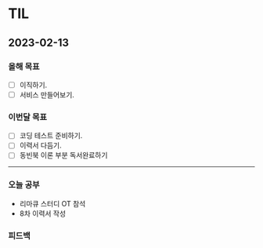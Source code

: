 # TIL

## 2023-02-13

### 올해 목표

- [ ] 이직하기.
- [ ] 서비스 만들어보기.

### 이번달 목표

- [ ] 코딩 테스트 준비하기.
- [ ] 이력서 다듬기.
- [ ] 동빈북 이론 부분 독서완료하기

---

### 오늘 공부

- 리마큐 스터디 OT 참석
- 8차 이력서 작성

### 피드백
